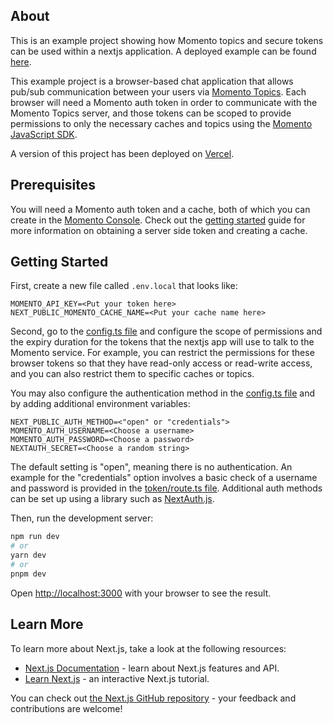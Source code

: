## About

This is an example project showing how Momento topics and secure tokens can be used within a nextjs application. A deployed example can be found [here](https://momento-nextjs-chat.vercel.app).

This example project is a browser-based chat application that allows pub/sub communication between your users via [Momento Topics](https://docs.momentohq.com/introduction/momento-topics). Each browser will need a Momento auth token in order to communicate with the Momento Topics server, and those tokens can be scoped to provide permissions to only the necessary caches and topics using the [Momento JavaScript SDK](https://github.com/momentohq/client-sdk-javascript).

A version of this project has been deployed on [Vercel](https://momento-nextjs-chat.vercel.app).

## Prerequisites

You will need a Momento auth token and a cache, both of which you can create in the [Momento Console](https://console.gomomento.com). Check out the [getting started](https://docs.momentohq.com/getting-started) guide for more information on obtaining a server side token and creating a cache.

## Getting Started

First, create a new file called `.env.local` that looks like:

```
MOMENTO_API_KEY=<Put your token here>
NEXT_PUBLIC_MOMENTO_CACHE_NAME=<Put your cache name here>
```

Second, go to the [config.ts file](./src/app/api/momento/token/config.ts) and configure the scope of permissions and the expiry duration for the tokens that the nextjs app will use to talk to the Momento service. For example, you can restrict the permissions for these browser tokens so that they have read-only access or read-write access, and you can also restrict them to specific caches or topics.

You may also configure the authentication method in the [config.ts file](./src/app/api/momento/token/config.ts) and by adding additional environment variables:

```
NEXT_PUBLIC_AUTH_METHOD=<"open" or "credentials">
MOMENTO_AUTH_USERNAME=<Choose a username>
MOMENTO_AUTH_PASSWORD=<Choose a password>
NEXTAUTH_SECRET=<Choose a random string>
```

The default setting is "open", meaning there is no authentication. An example for the "credentials" option involves a basic check of a username and password is provided in the [token/route.ts file](./src/app/api/momento/token/route.ts). Additional auth methods can be set up using a library such as [NextAuth.js](https://next-auth.js.org/).

Then, run the development server:

```bash
npm run dev
# or
yarn dev
# or
pnpm dev
```

Open [http://localhost:3000](http://localhost:3000) with your browser to see the result.

## Learn More

To learn more about Next.js, take a look at the following resources:

- [Next.js Documentation](https://nextjs.org/docs) - learn about Next.js features and API.
- [Learn Next.js](https://nextjs.org/learn) - an interactive Next.js tutorial.

You can check out [the Next.js GitHub repository](https://github.com/vercel/next.js/) - your feedback and contributions are welcome!

